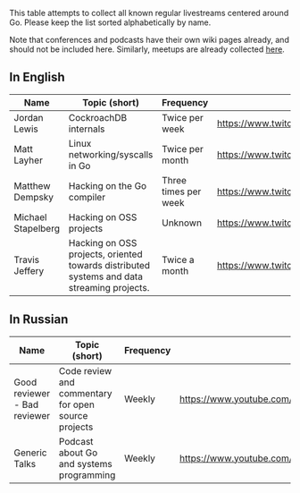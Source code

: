 This table attempts to collect all known regular livestreams centered around Go. Please keep the list sorted alphabetically by name.

Note that conferences and podcasts have their own wiki pages already, and should not be included here. Similarly, meetups are already collected [here](https://www.meetup.com/topics/go/).

## In English

|        Name        |    Topic (short)                |       Frequency      | Link | 
|--------------------|---------------------------------|----------------------|------|
| Jordan Lewis       | CockroachDB internals           | Twice per week       | https://www.twitch.tv/large__data__bank |
| Matt Layher        | Linux networking/syscalls in Go | Twice per month      | https://www.twitch.tv/mdlayher |
| Matthew Dempsky    | Hacking on the Go compiler      | Three times per week | https://www.twitch.tv/mdempsky |
| Michael Stapelberg | Hacking on OSS projects         | Unknown              | https://www.twitch.tv/stapelberg |
| Travis Jeffery | Hacking on OSS projects, oriented towards distributed systems and data streaming projects.         | Twice a month              | https://www.twitch.tv/travisjeffery |

## In Russian

|        Name        |    Topic (short)                |       Frequency      | Link | 
|--------------------|---------------------------------|----------------------|------|
| Good reviewer - Bad reviewer | Code review and commentary for open source projects | Weekly | https://www.youtube.com/channel/UC8_A5W8g7UV0pk0uL66iQAQ |
| Generic Talks | Podcast about Go and systems programming | Weekly | https://www.youtube.com/channel/UCLW_8skJ-sIHXACL7HZqchA |
